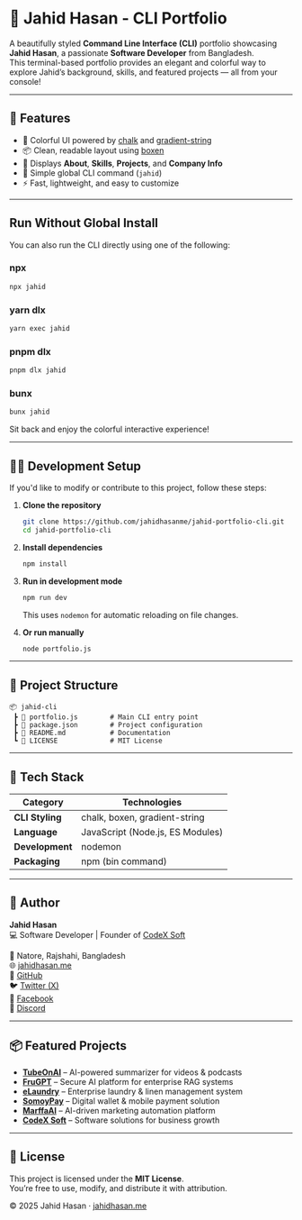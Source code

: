 # 🎉 Jahid Hasan - CLI Portfolio

A beautifully styled **Command Line Interface (CLI)** portfolio showcasing **Jahid Hasan**, a passionate **Software Developer** from Bangladesh.  
This terminal-based portfolio provides an elegant and colorful way to explore Jahid’s background, skills, and featured projects — all from your console!

---

## 🚀 Features

- 🎨 Colorful UI powered by [chalk](https://www.npmjs.com/package/chalk) and [gradient-string](https://www.npmjs.com/package/gradient-string)
- 📦 Clean, readable layout using [boxen](https://www.npmjs.com/package/boxen)
- 💼 Displays **About**, **Skills**, **Projects**, and **Company Info**
- 💬 Simple global CLI command (`jahid`)
- ⚡ Fast, lightweight, and easy to customize

---

## Run Without Global Install

You can also run the CLI directly using one of the following:

### **npx**

```bash
npx jahid
```

### **yarn dlx**

```bash
yarn exec jahid
```

### **pnpm dlx**

```bash
pnpm dlx jahid
```

### **bunx**

```bash
bunx jahid
```

Sit back and enjoy the colorful interactive experience!

---

## 🧑‍💻 Development Setup

If you'd like to modify or contribute to this project, follow these steps:

1. **Clone the repository**
   ```bash
   git clone https://github.com/jahidhasanme/jahid-portfolio-cli.git
   cd jahid-portfolio-cli
   ```

2. **Install dependencies**
   ```bash
   npm install
   ```

3. **Run in development mode**
   ```bash
   npm run dev
   ```

   This uses `nodemon` for automatic reloading on file changes.

4. **Or run manually**
   ```bash
   node portfolio.js
   ```

---

## 📁 Project Structure

```
📦 jahid-cli
 ┣ 📜 portfolio.js        # Main CLI entry point
 ┣ 📜 package.json        # Project configuration
 ┣ 📜 README.md           # Documentation
 ┗ 📜 LICENSE             # MIT License
```

---

## 🧠 Tech Stack

| Category | Technologies |
|-----------|--------------|
| **CLI Styling** | chalk, boxen, gradient-string |
| **Language** | JavaScript (Node.js, ES Modules) |
| **Development** | nodemon |
| **Packaging** | npm (bin command) |

---

## 👤 Author

**Jahid Hasan**  
💻 Software Developer | Founder of [CodeX Soft](https://codex4soft.com)  

📍 Natore, Rajshahi, Bangladesh  
🌐 [jahidhasan.me](https://jahidhasan.me)  
🐙 [GitHub](https://github.com/jahidhasanme)  
🐦 [Twitter (X)](https://x.com/jahidhasanme)  
📘 [Facebook](https://facebook.com/jahidhasan4me)  
💬 [Discord](https://discord.gg/jahidhasanme)

---

## 📦 Featured Projects

- [**TubeOnAI**](https://tubeonai.com) – AI-powered summarizer for videos & podcasts  
- [**FruGPT**](https://frugpt.com) – Secure AI platform for enterprise RAG systems  
- [**eLaundry**](https://elaundry.com) – Enterprise laundry & linen management system  
- [**SomoyPay**](https://somoypay.com) – Digital wallet & mobile payment solution  
- [**MarffaAI**](https://marffa.ai) – AI-driven marketing automation platform  
- [**CodeX Soft**](https://codex4soft.com) – Software solutions for business growth  

---

## 🧾 License

This project is licensed under the **MIT License**.  
You’re free to use, modify, and distribute it with attribution.



© 2025 Jahid Hasan · [jahidhasan.me](https://jahidhasan.me)
